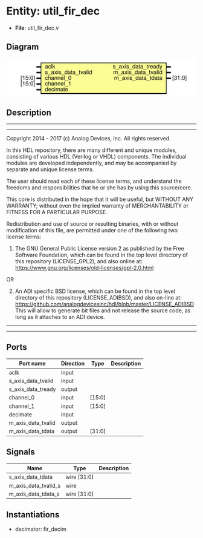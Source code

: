 # Entity: util_fir_dec

- **File**: util_fir_dec.v
## Diagram

![Diagram](util_fir_dec.svg "Diagram")
## Description

 ***************************************************************************
 ***************************************************************************
 Copyright 2014 - 2017 (c) Analog Devices, Inc. All rights reserved.

 In this HDL repository, there are many different and unique modules, consisting
 of various HDL (Verilog or VHDL) components. The individual modules are
 developed independently, and may be accompanied by separate and unique license
 terms.

 The user should read each of these license terms, and understand the
 freedoms and responsibilities that he or she has by using this source/core.

 This core is distributed in the hope that it will be useful, but WITHOUT ANY
 WARRANTY; without even the implied warranty of MERCHANTABILITY or FITNESS FOR
 A PARTICULAR PURPOSE.

 Redistribution and use of source or resulting binaries, with or without modification
 of this file, are permitted under one of the following two license terms:

   1. The GNU General Public License version 2 as published by the
      Free Software Foundation, which can be found in the top level directory
      of this repository (LICENSE_GPL2), and also online at:
      <https://www.gnu.org/licenses/old-licenses/gpl-2.0.html>

 OR

   2. An ADI specific BSD license, which can be found in the top level directory
      of this repository (LICENSE_ADIBSD), and also on-line at:
      https://github.com/analogdevicesinc/hdl/blob/master/LICENSE_ADIBSD
      This will allow to generate bit files and not release the source code,
      as long as it attaches to an ADI device.

 ***************************************************************************
 ***************************************************************************

## Ports

| Port name          | Direction | Type   | Description |
| ------------------ | --------- | ------ | ----------- |
| aclk               | input     |        |             |
| s_axis_data_tvalid | input     |        |             |
| s_axis_data_tready | output    |        |             |
| channel_0          | input     | [15:0] |             |
| channel_1          | input     | [15:0] |             |
| decimate           | input     |        |             |
| m_axis_data_tvalid | output    |        |             |
| m_axis_data_tdata  | output    | [31:0] |             |
## Signals

| Name                 | Type        | Description |
| -------------------- | ----------- | ----------- |
| s_axis_data_tdata    | wire [31:0] |             |
| m_axis_data_tvalid_s | wire        |             |
| m_axis_data_tdata_s  | wire [31:0] |             |
## Instantiations

- decimator: fir_decim
